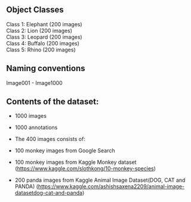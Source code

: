 ## Object Classes
Class 1: Elephant  (200 images) <br>
Class 2: Lion  (200 images) <br>
Class 3: Leopard  (200 images) <br>
Class 4: Buffalo  (200 images) <br>
Class 5: Rhino  (200 images) 

## Naming conventions
Image001 - Image1000 <br>

## Contents of the dataset: 
- 1000 images 
- 1000 annotations

- The 400 images consists of:
- 100 monkey images from Google Search
- 100 monkey images from Kaggle Monkey dataset (https://www.kaggle.com/slothkong/10-monkey-species)
- 200 panda images from Kaggle Animal Image Dataset(DOG, CAT and PANDA) (https://www.kaggle.com/ashishsaxena2209/animal-image-datasetdog-cat-and-panda)
